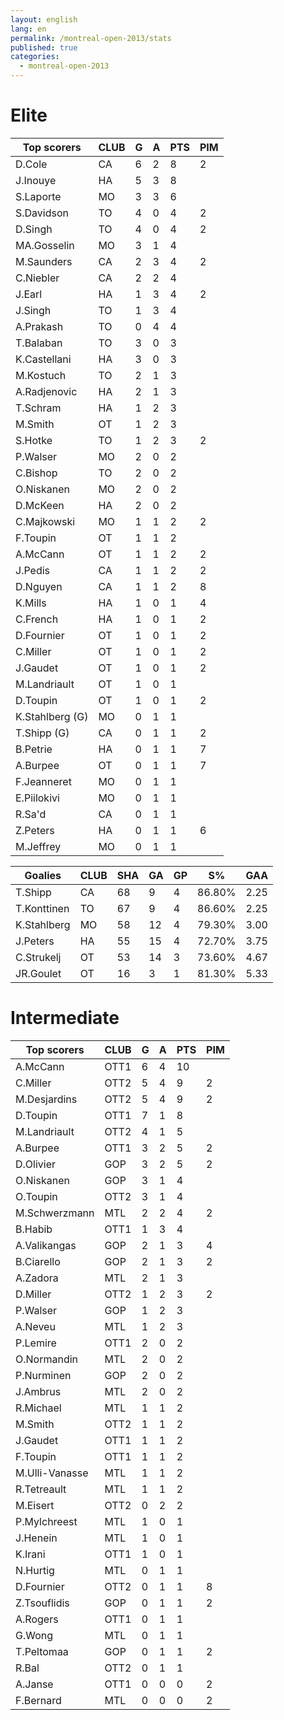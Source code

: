 ```yaml
---
layout: english
lang: en
permalink: /montreal-open-2013/stats
published: true
categories:
  - montreal-open-2013
---
```


# Elite

| **Top scorers**      | **CLUB**  | **G**  | **A**  | **PTS**  | **PIM** |
|----------------------|-----------|--------|--------|----------|---------|
| D.Cole               | CA        | 6      | 2      | 8        | 2       |
| J.Inouye             | HA        | 5      | 3      | 8        |         |
| S.Laporte            | MO        | 3      | 3      | 6        |         |
| S.Davidson           | TO        | 4      | 0      | 4        | 2       |
| D.Singh              | TO        | 4      | 0      | 4        | 2       |
| MA.Gosselin          | MO        | 3      | 1      | 4        |         |
| M.Saunders           | CA        | 2      | 3      | 4        | 2       |
| C.Niebler            | CA        | 2      | 2      | 4        |         |
| J.Earl               | HA        | 1      | 3      | 4        | 2       |
| J.Singh              | TO        | 1      | 3      | 4        |         |
| A.Prakash            | TO        | 0      | 4      | 4        |         |
| T.Balaban            | TO        | 3      | 0      | 3        |         |
| K.Castellani         | HA        | 3      | 0      | 3        |         |
| M.Kostuch            | TO        | 2      | 1      | 3        |         |
| A.Radjenovic         | HA        | 2      | 1      | 3        |         |
| T.Schram             | HA        | 1      | 2      | 3        |         |
| M.Smith              | OT        | 1      | 2      | 3        |         |
| S.Hotke              | TO        | 1      | 2      | 3        | 2       |
| P.Walser             | MO        | 2      | 0      | 2        |         |
| C.Bishop             | TO        | 2      | 0      | 2        |         |
| O.Niskanen           | MO        | 2      | 0      | 2        |         |
| D.McKeen             | HA        | 2      | 0      | 2        |         |
| C.Majkowski          | MO        | 1      | 1      | 2        | 2       |
| F.Toupin             | OT        | 1      | 1      | 2        |         |
| A.McCann             | OT        | 1      | 1      | 2        | 2       |
| J.Pedis              | CA        | 1      | 1      | 2        | 2       |
| D.Nguyen             | CA        | 1      | 1      | 2        | 8       |
| K.Mills              | HA        | 1      | 0      | 1        | 4       |
| C.French             | HA        | 1      | 0      | 1        | 2       |
| D.Fournier           | OT        | 1      | 0      | 1        | 2       |
| C.Miller             | OT        | 1      | 0      | 1        | 2       |
| J.Gaudet             | OT        | 1      | 0      | 1        | 2       |
| M.Landriault         | OT        | 1      | 0      | 1        |         |
| D.Toupin             | OT        | 1      | 0      | 1        | 2       |
| K.Stahlberg (G)      | MO        | 0      | 1      | 1        |         |
| T.Shipp (G)          | CA        | 0      | 1      | 1        | 2       |
| B.Petrie             | HA        | 0      | 1      | 1        | 7       |
| A.Burpee             | OT        | 0      | 1      | 1        | 7       |
| F.Jeanneret          | MO        | 0      | 1      | 1        |         |
| E.Piilokivi          | MO        | 0      | 1      | 1        |         |
| R.Sa'd               | CA        | 0      | 1      | 1        |         |
| Z.Peters             | HA        | 0      | 1      | 1        | 6       |
| M.Jeffrey            | MO        | 0      | 1      | 1        |         |


| **Goalies**          | **CLUB**  | **SHA**  | **GA**  | **GP**  | **S%**      | **GAA**  |
|----------------------|-----------|----------|---------|---------|-------------|----------|
| T.Shipp              | CA        | 68       | 9       | 4       | 86.80%      | 2.25     |
| T.Konttinen          | TO        | 67       | 9       | 4       | 86.60%      | 2.25     |
| K.Stahlberg          | MO        | 58       | 12      | 4       | 79.30%      | 3.00     |
| J.Peters             | HA        | 55       | 15      | 4       | 72.70%      | 3.75     |
| C.Strukelj           | OT        | 53       | 14      | 3       | 73.60%      | 4.67     |
| JR.Goulet            | OT        | 16       | 3       | 1       | 81.30%      | 5.33     |


# Intermediate

| **Top scorers**      | **CLUB**  | **G**  | **A**  | **PTS**  | **PIM** |
|----------------------|-----------|--------|--------|----------|---------|
| A.McCann             | OTT1      | 6      | 4      | 10       |         |
| C.Miller             | OTT2      | 5      | 4      | 9        | 2       |
| M.Desjardins         | OTT2      | 5      | 4      | 9        | 2       |
| D.Toupin             | OTT1      | 7      | 1      | 8        |         |
| M.Landriault         | OTT2      | 4      | 1      | 5        |         |
| A.Burpee             | OTT1      | 3      | 2      | 5        | 2       |
| D.Olivier            | GOP       | 3      | 2      | 5        | 2       |
| O.Niskanen           | GOP       | 3      | 1      | 4        |         |
| O.Toupin             | OTT2      | 3      | 1      | 4        |         |
| M.Schwerzmann        | MTL       | 2      | 2      | 4        | 2       |
| B.Habib              | OTT1      | 1      | 3      | 4        |         |
| A.Valikangas         | GOP       | 2      | 1      | 3        | 4       |
| B.Ciarello           | GOP       | 2      | 1      | 3        | 2       |
| A.Zadora             | MTL       | 2      | 1      | 3        |         |
| D.Miller             | OTT2      | 1      | 2      | 3        | 2       |
| P.Walser             | GOP       | 1      | 2      | 3        |         |
| A.Neveu              | MTL       | 1      | 2      | 3        |         |
| P.Lemire             | OTT1      | 2      | 0      | 2        |         |
| O.Normandin          | MTL       | 2      | 0      | 2        |         |
| P.Nurminen           | GOP       | 2      | 0      | 2        |         |
| J.Ambrus             | MTL       | 2      | 0      | 2        |         |
| R.Michael            | MTL       | 1      | 1      | 2        |         |
| M.Smith              | OTT2      | 1      | 1      | 2        |         |
| J.Gaudet             | OTT1      | 1      | 1      | 2        |         |
| F.Toupin             | OTT1      | 1      | 1      | 2        |         |
| M.Ulli-Vanasse       | MTL       | 1      | 1      | 2        |         |
| R.Tetreault          | MTL       | 1      | 1      | 2        |         |
| M.Eisert             | OTT2      | 0      | 2      | 2        |         |
| P.Mylchreest         | MTL       | 1      | 0      | 1        |         |
| J.Henein             | MTL       | 1      | 0      | 1        |         |
| K.Irani              | OTT1      | 1      | 0      | 1        |         |
| N.Hurtig             | MTL       | 0      | 1      | 1        |         |
| D.Fournier           | OTT2      | 0      | 1      | 1        | 8       |
| Z.Tsouflidis         | GOP       | 0      | 1      | 1        | 2       |
| A.Rogers             | OTT1      | 0      | 1      | 1        |         |
| G.Wong               | MTL       | 0      | 1      | 1        |         |
| T.Peltomaa           | GOP       | 0      | 1      | 1        | 2       |
| R.Bal                | OTT2      | 0      | 1      | 1        |         |
| A.Janse              | OTT1      | 0      | 0      | 0        | 2       |
| F.Bernard            | MTL       | 0      | 0      | 0        | 2       |
